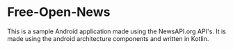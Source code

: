 # Free-Open-News

This is a sample Android application made using the NewsAPI.org API's.
It is made using the android architecture components and written in Kotlin.
